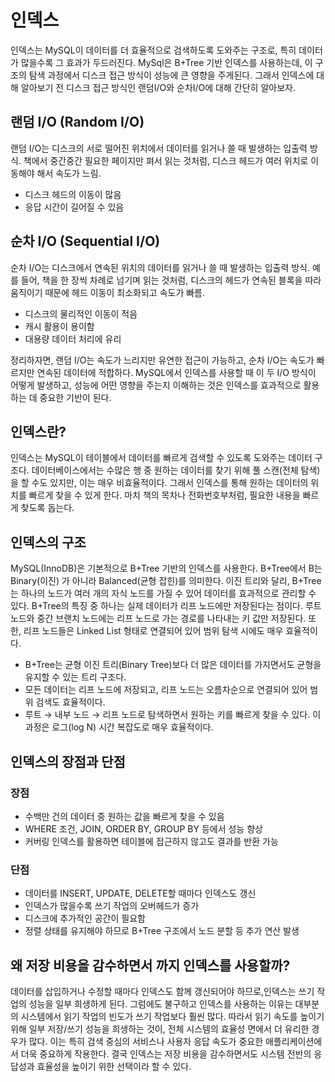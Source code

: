 # 인덱스
인덱스는 MySQL이 데이터를 더 효율적으로 검색하도록 도와주는 구조로, 특히 데이터가 많을수록 그 효과가 두드러진다. MySql은 B+Tree 기반 인덱스를 사용하는데, 이 구조의 탐색 과정에서 디스크 접근 방식이 성능에 큰 영향을 주게된다. 그래서 인덱스에 대해 알아보기 전 디스크 접근 방식인 랜덤I/O와 순차I/O에 대해 간단히 알아보자.

## 랜덤 I/O (Random I/O)
랜덤 I/O는 디스크의 서로 떨어진 위치에서 데이터를 읽거나 쓸 때 발생하는 입출력 방식. 책에서 중간중간 필요한 페이지만 펴서 읽는 것처럼, 디스크 헤드가 여러 위치로 이동해야 해서 속도가 느림.
- 디스크 헤드의 이동이 많음
- 응답 시간이 길어질 수 있음

## 순차 I/O (Sequential I/O)
순차 I/O는 디스크에서 연속된 위치의 데이터를 읽거나 쓸 때 발생하는 입출력 방식. 예를 들어, 책을 한 장씩 차례로 넘기며 읽는 것처럼, 디스크의 헤드가 연속된 블록을 따라 움직이기 때문에 헤드 이동이 최소화되고 속도가 빠름.

- 디스크의 물리적인 이동이 적음
- 캐시 활용이 용이함
- 대용량 데이터 처리에 유리

정리하자면, 랜덤 I/O는 속도가 느리지만 유연한 접근이 가능하고, 순차 I/O는 속도가 빠르지만 연속된 데이터에 적합하다.
MySQL에서 인덱스를 사용할 때 이 두 I/O 방식이 어떻게 발생하고, 성능에 어떤 영향을 주는지 이해하는 것은 인덱스를 효과적으로 활용하는 데 중요한 기반이 된다.

## 인덱스란?
인덱스는 MySQL이 테이블에서 데이터를 빠르게 검색할 수 있도록 도와주는 데이터 구조다. 데이터베이스에서는 수많은 행 중 원하는 데이터를 찾기 위해 풀 스캔(전체 탐색)을 할 수도 있지만, 이는 매우 비효율적이다. 그래서 인덱스를 통해 원하는 데이터의 위치를 빠르게 찾을 수 있게 한다. 마치 책의 목차나 전화번호부처럼, 필요한 내용을 빠르게 찾도록 돕는다.

## 인덱스의 구조
MySQL(InnoDB)은 기본적으로 B+Tree 기반의 인덱스를 사용한다. B+Tree에서 B는 Binary(이진) 가 아니라 Balanced(균형 잡힌)를 의미한다. 이진 트리와 달리, B+Tree는 하나의 노드가 여러 개의 자식 노드를 가질 수 있어 데이터를 효과적으로 관리할 수 있다. B+Tree의 특징 중 하나는 실제 데이터가 리프 노드에만 저장된다는 점이다. 루트 노드와 중간 브랜치 노드에는 리프 노드로 가는 경로를 나타내는 키 값만 저장된다. 또한, 리프 노드들은 Linked List 형태로 연결되어 있어 범위 탐색 시에도 매우 효율적이다.

- B+Tree는 균형 이진 트리(Binary Tree)보다 더 많은 데이터를 가지면서도 균형을 유지할 수 있는 트리 구조다.
- 모든 데이터는 리프 노드에 저장되고, 리프 노드는 오름차순으로 연결되어 있어 범위 검색도 효율적이다.
- 루트 → 내부 노드 → 리프 노드로 탐색하면서 원하는 키를 빠르게 찾을 수 있다. 이 과정은 로그(log N) 시간 복잡도로 매우 효율적이다.

## 인덱스의 장점과 단점
### 장점
- 수백만 건의 데이터 중 원하는 값을 빠르게 찾을 수 있음
- WHERE 조건, JOIN, ORDER BY, GROUP BY 등에서 성능 향상
- 커버링 인덱스를 활용하면 테이블에 접근하지 않고도 결과를 반환 가능

### 단점
- 데이터를 INSERT, UPDATE, DELETE할 때마다 인덱스도 갱신
- 인덱스가 많을수록 쓰기 작업의 오버헤드가 증가
- 디스크에 추가적인 공간이 필요함
- 정렬 상태를 유지해야 하므로 B+Tree 구조에서 노드 분할 등 추가 연산 발생

## 왜 저장 비용을 감수하면서 까지 인덱스를 사용할까?
데이터를 삽입하거나 수정할 때마다 인덱스도 함께 갱신되어야 하므로,인덱스는 쓰기 작업의 성능을 일부 희생하게 된다. 그럼에도 불구하고 인덱스를 사용하는 이유는 대부분의 시스템에서 읽기 작업의 빈도가 쓰기 작업보다 훨씬 많다. 따라서 읽기 속도를 높이기 위해 일부 저장/쓰기 성능을 희생하는 것이, 전체 시스템의 효율성 면에서 더 유리한 경우가 많다. 이는 특히 검색 중심의 서비스나 사용자 응답 속도가 중요한 애플리케이션에서 더욱 중요하게 작용한다. 결국 인덱스는 저장 비용을 감수하면서도 시스템 전반의 응답성과 효율성을 높이기 위한 선택이라 할 수 있다.


